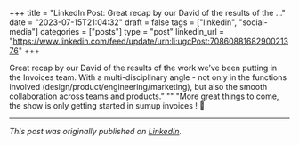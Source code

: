 +++
title = "LinkedIn Post: Great recap by our David of the results of the ..."
date = "2023-07-15T21:04:32"
draft = false
tags = ["linkedin", "social-media"]
categories = ["posts"]
type = "post"
linkedin_url = "https://www.linkedin.com/feed/update/urn:li:ugcPost:7086088168290021376"
+++

Great recap by our David of the results of the work we’ve been putting in the Invoices team. With a multi-disciplinary angle - not only in the functions involved (design/product/engineering/marketing), but also the smooth collaboration across teams and products."
""
"More great things to come, the show is only getting started in sumup invoices ! 🛫

---

*This post was originally published on [LinkedIn](https://www.linkedin.com/in/adrianmoreno/recent-activity/all/).*